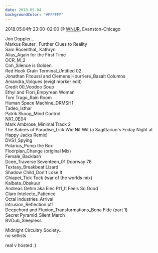 ```yaml
---
date: 2018.05.04
backgroundColor: '#FFFFFF'
---
```


2018.05.04fr 23:00-02:00 @ [WNUR](http://www.wnur.org/), Evanston-Chicago  

Jon Doppler...  
Markus Reuter\_ Further Clues to Reality  
Sam Rosenthal\_ Kathryn  
Alias\_Again for the First Time  
OCR\_M\_2  
Coh\_Silence is Golden  
Red Hook Grain Terminal\_Untitled 02  
Jonathan Fitoussi and Clemens Hourriere\_Basalt Columns  
Amandra\_Volques (evigt morker edit)  
Credit 00\_Voodoo Soup  
Ethyl and Flori\_Empyrean Woman  
Tom Trago\_Rain Room  
Human Space Machine\_DRMSH1  
Tadeo\_Isthar  
Patrik Skoog\_Mind Control  
NX1\_0E04  
Mark Ambrose\_Minimal Track 2  
The Sabres of Paradise\_Lick Wid Nit Wit (a Sagittariun's Friday Night at Happy Jacks Remix)  
DVS1\_Spying  
Polarius\_Pump the Box  
Floorplan\_Change (original Mix)  
Female\_Backlash  
Dcee\_Traverse Seventeen\_01 Doorway 78  
Textasy\_Breakbeat Lizard  
Shadow Child\_Don't Lose It  
Chiapet\_Tick Tock (war of the worlds mix)  
Kalbata\_Obskuur  
Andreas Gehm aka Elec Pt1\_It Feels So Good  
Claro Intelecto\_Patience  
Octal Industries\_Arrival  
Intrusion\_Reflection pt1  
Deepchord and Fluxion\_Transformations\_Bona Fide (part 1)  
Secret Pyramid\_Silent March  
BVDub\_Sleepless  

Midnight Circuitry Society...  
no setlists  

real v hosted :)